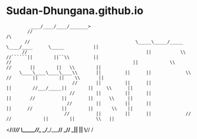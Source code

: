 # Sudan-Dhungana.github.io

             ____/____/____/_______>
            //                                                                                                         /\
           //                                        \_____\_____/_____               \____/____      \_____           ||   
          //                                             ||           \\              //``````||        ||``\\         ||                                                                    //                                              ||            \\            //       ||        ||   \\        ||
         \____\____\____\____\\       ||         ||      ||             \\          //        ||        ||    \\       ||
                             //       ||         ||      ||              ||        //___/_____||        ||     \\      ||
                            //        ||         ||      ||              ||       //          ||        ||      \\     ||
                           //         ||         ||      ||              ||      //           ||        ||       \\    ||
                          //          ||         ||      ||             //      //            ||        ||        \\   ||
  <____/____/____/_______//           \\________//\_   \____/____/_____//     _//            _||        ||         \\__//
                                                                                                        \/
        
        
        
        
        
